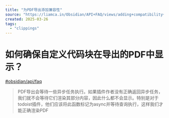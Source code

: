```yaml
---
title: "为PDF导出添加兼容性"
source: "https://liamca.in/Obsidian/API+FAQ/views/adding+compatibility+with+Save+As+PDF"
created: 2025-03-26
tags:
  - "clippings"
---
```

# 如何确保自定义代码块在导出的PDF中显示？

[#obsidian/api/faq](https://liamca.in/Obsidian/API+FAQ/views/#obsidian/api/faq)

> PDF导出会等待一些异步任务执行。如果插件作者没有正确返回异步任务，我们就不会等待它们渲染其部分内容，因此什么都不会显示。特别是对于todoist插件，他们应该将此函数标记为async并等待查询执行，这样我们才能正确渲染PDF
